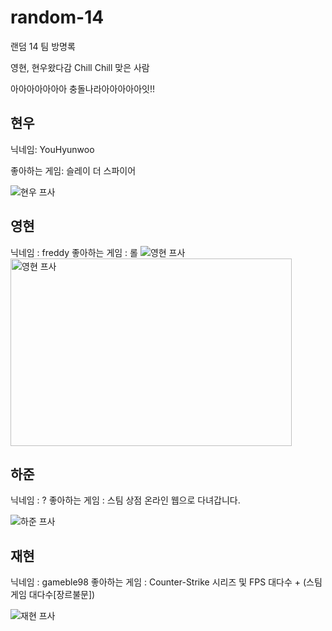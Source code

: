 # random-14

랜덤 14 팀 방명록

영현, 현우왔다감
Chill Chill 맞은 사람

아아아아아아아 충돌나라아아아아아잇!!

## 현우

닉네임: YouHyunwoo

좋아하는 게임: 슬레이 더 스파이어

![현우 프사](https://i.namu.wiki/i/5WGNOpgRRqV9XgzCA5Q6lrKZ_BnkdrsfV4Ruqou5WDUr4YINANS9zZVCTEVqrLnOhEX3PWJcGDHwQNqZFZk25ZoJMdPwBFHSbdEoIXppW_9DlvkC4p8Fqf5LVpg7VE19pVt9xJYRWyFoEBsSz4z5Fg.webp "현우")

## 영현

닉네임 : freddy
좋아하는 게임 : 롤
![영현 프사](https://cdn.tatlerasia.com/tatlerasia/i/2024/12/10171235-gx5akrgwqaa9grx_cover_1331x1600.jpeg "영현")
<img src="(https://cdn.tatlerasia.com/tatlerasia/i/2024/12/10171235-gx5akrgwqaa9grx_cover_1331x1600.jpeg)" width="450px" height="300px" title="px(픽셀) 크기 설정" alt="영현 프사"></img><br/>

## 하준

닉네임 : ?
좋아하는 게임 : 스팀 상점 온라인
웹으로 다녀갑니다.

![하준 프사](https://avatars.githubusercontent.com/u/85068289?v=4 "하준")

## 재현

닉네임 : gameble98
좋아하는 게임 : Counter-Strike 시리즈 및 FPS 대다수 + (스팀게임 대다수[장르불문])

![재현 프사](https://avatars.githubusercontent.com/u/82203301?v=4 "재현")
